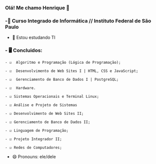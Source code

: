 ### Olá! Me chamo Henrique 👋

### -📖 Curso Integrado de Informática // Instituto Federal de São Paulo
  
- 🌱 Estou estudando TI

### - 🖥️ Concluidos:

    - ☑️  Algoritmo e Programação (Lógica de Programação);
    
    - ☑️  Desenvolvimento de Web Sites I | HTML, CSS e JavaScript;

    - ☑️  Gerenciamento de Banco de Dados I | PostgreSQL;

    - ☑️  Hardware.

    - ☑️ Sistemas Operacionais e Terminal Linux;

    - ☑️ Análise e Projeto de Sistemas

    - ☑️ Desenvolvimento de Web Sites II;

    - ☑️ Gerenciamento de Banco de Dados II;

    - ☑️ Linguagem de Programação;

    - ☑️ Projeto Integrador II;

    - ☑️ Redes de Computadores;

- 😄 Pronouns: ele/dele


